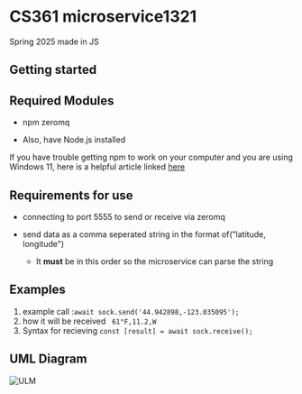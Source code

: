 # CS361 microservice1321
Spring 2025 made in JS

## Getting started
## Required Modules
- npm zeromq

- Also, have Node.js installed

If you have trouble getting npm to work on your computer and you are using Windows 11, here is a helpful article linked [here](https://learn.microsoft.com/en-us/windows/dev-environment/javascript/nodejs-on-windows)
## Requirements for use
- connecting to port 5555 to send or receive via zeromq

- send data as a comma seperated string in the format of("latitude, longitude")
  - It **must** be in this order so the microservice can parse the string
## Examples
1. example call :`await sock.send('44.942898,-123.035095');`
2. how it will be received ` 61°F,11.2,W`
3. Syntax for recieving `const [result] = await sock.receive();`
## UML Diagram

![ULM](https://github.com/user-attachments/assets/aefcd592-d63f-4e82-9bf8-6eee092a942a)
